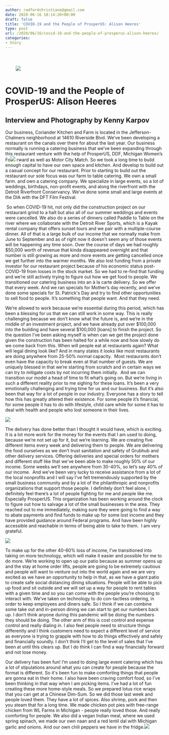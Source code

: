 ```yaml
---
author: radfordchristiane@gmail.com
date: 2020-06-16 18:14:20+00:00
draft: false
title: 'COVID-19 and the People of ProsperUS: Alison Heeres'
type: post
url: /2020/06/16/covid-19-and-the-people-of-prosperus-alison-heeres/
categories:
- Story
---
```


#      ![](http://localhost:1313/wp-content/uploads/2020/06/KAR26151_InPixio-300x200.jpg)





# COVID-19 and the People of ProsperUS: Alison Heeres




## Interview and Photography by Kenny Karpov


Our business, Coriander Kitchen and Farm is located in the Jefferson-Chalmers neighborhood at 14610 Riverside Blvd. We’ve been developing a restaurant on the canals over there for about the last year. Our business normally is running a catering business that we’ve been expanding through this restaurant venture with the help of ProsperUS, DDF, Michigan Women’s Fo![](http://localhost:1313/wp-content/uploads/2020/06/KAR25521_InPixio-200x300.jpg)
rward as well as Motor City Match. So we took a long time to build enough capital to have our own space and kitchen. And develop to build out a casual concept for our restaurant. Prior to starting to build out the restaurant our sole focus was our farm to table catering. We own a small farm. and own a catering company. We specialize in large events, so a lot of weddings, birthdays, non-profit events, and along the riverfront with the Detroit Riverfront Conservancy. We’ve done some small and large events at the DIA with the DFT Film Festival.



 So when COVID-19 hit, not only did the construction project on our restaurant grind to a halt but also all of our summer weddings and events were cancelled. We also do a series of dinners called Paddle to Table on the river where we collaborate with the Detroit River Sports, which is a Kayak rental company that offers sunset tours and we pair with a multiple-course dinner. All of that is a large bulk of our income that we normally make from June to September and as of right now it doesn't seem any of those events will be happening any time soon. Over the course of days we had roughly $50,000 worth of revenue that kinda disappeared overnight and that number is still growing as more and more events are getting cancelled once we get further into the warmer months. We also lost funding from a private investor for our restaurant project because of his economic status post-COVID-19 from losses in the stock market. So we had to re-find that funding and we’re still actively trying to figure out how we get food to people. We transitioned our catering business into an à la carte delivery. So we offer that every week. And we ran specials for Mother’s day recently, and we’ve done some specials for St. Patrick's Day and try to find other opportunities to sell food to people. It’s something that people want. And that they need. 



We’re allowed to work because we’re essential during this period, which has been a blessing for us that we can still work in some way. This is really challenging because we don’t know what the future is, and we’re in the middle of an investment project, and we have already put over $100,000 into the building and have several $100,000 [loans] to finish the project. So the question I’ve been asking myself is when can we get the project done given the construction has been halted for a while now and how slowly do we come back from this. When will people eat at restaurants again? What will legal dining look like? And in many states it looks like most restaurants are doing anywhere from 25-50% normal capacity.  Most restaurants don’t even have the capacity to break even at that number of guests. We are uniquely blessed in that we’re starting from scratch and in certain ways we can try to mitigate costs by not incurring them initially.  And we can transition our model a head of time to fit what’s going on. But we’re living in such a different reality prior to me sighing for these loans. It’s been a very emotionally challenging and trying time for us and our business. But it’s also been that way for a lot of people in our industry. Everyone has a story to tell how this has greatly altered their existence. For some people it’s financial, for some people it has to do with lifestyle, child care while for some it has to deal with health and people who lost someone in their lives. 

![](http://localhost:1313/wp-content/uploads/2020/06/KAR24941_InPixio-300x200.jpg)


The delivery has done better than I thought it would have, which is exciting. It is a lot more work for the money for the events that I am used to doing, because we’re not set up for it, but we’re learning. We are creating five different items every week and delivering them to people. We are delivering the food ourselves as we don’t trust sanitation and safety of Grubhub and other delivery services. Offering deliveries and special orders for mothers and different stuff like that we've been able to make roughly 50% of our income. Some weeks we’ll see anywhere from 30-40%, so let’s say 40% of our income.  And we’ve been very lucky to receive assistance from a lot of the local nonprofits and I will say I’ve felt tremendously supported by the small business community and by a lot of the philanthropic and nonprofits organizations that support those people. I definitely don’t feel alone, I definitely feel there’s a lot of people fighting for me and people like me. Especially ProsperUS. This organization has been working around the clock to figure out how to salvage a lot of the small businesses in the area. They reached out to me immediately, making sure they were going to find a way to abate payments and find funds to make up for some lost income and they have provided guidance around Federal programs. And have been highly accessible and reachable in terms of being able to take to them.  I am very grateful. 

![](http://localhost:1313/wp-content/uploads/2020/06/KAR25651_InPixio-200x300.jpg)


To make up for the other 40-60% loss of income, I’ve transitioned into taking on more technology, which will make it easier and possible for me to do more. We’re working to open up our patio because as summer opens up and the stay at home order lifts, people are going to be extremely cautious and people will want to venture out into the world again and we are very excited as we have an opportunity to help in that, as we have a giant patio to create safe social distancing dining situations. People will be able to pick up food and sit outside and we will set up a way for people to rent tables with a given time and so you can come with the people you’re choosing to interact with. We’ve taken on technology to do con-tactless ordering, in order to keep employees and diners safe. So I think if we can combine some take out and in-person dining we can start to get our numbers back up. I don’t think anyone during this pandemic will be doing the numbers they should be doing. The other arm of this is cost control and expense control and really dialing in. I also feel people need to structure things differently and I think customers need to expect a different level of service as everyone is trying to grapple with how to do things effectively and safely and financially soundly. I don’t think I’ll get to the level of sales that I’ve been at until this clears up. But I do think I can find a way financially forward and not lose money. 

Our delivery has been fun! I’m used to doing large event catering which has a lot of stipulations around what you can create for people because the format is different. So it's been fun to make comforting things that people are gonna eat in their home. I also have been craving comfort food, so I've been thinking in that way when I am picking items. I’ve had a lot of fun creating these more home-style meals. So we prepared lotus rice wraps that you can get at a Chinese Dim-Sum. So we did those last week and people loved them. They have a lot of spices. Also shrimp, pork and then you steam that for a long time. We made chicken pot pies with free-range chicken from WL Farms in Michigan - people really loved those. And really comforting for people. We also did a vegan Indian meal, where we used spring spinach, we made our own naan and a red lentil dal with Michigan garlic and onions. And our own chili peppers we have in the fridge.![](http://localhost:1313/wp-content/uploads/2020/06/KAR25041_InPixio-300x200.jpg)

